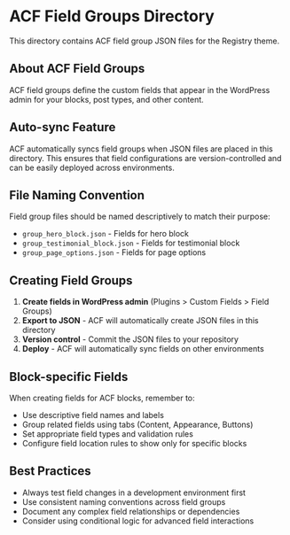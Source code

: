 # ACF Field Groups Directory

This directory contains ACF field group JSON files for the Registry theme.

## About ACF Field Groups

ACF field groups define the custom fields that appear in the WordPress admin for your blocks, post types, and other content.

## Auto-sync Feature

ACF automatically syncs field groups when JSON files are placed in this directory. This ensures that field configurations are version-controlled and can be easily deployed across environments.

## File Naming Convention

Field group files should be named descriptively to match their purpose:
- `group_hero_block.json` - Fields for hero block
- `group_testimonial_block.json` - Fields for testimonial block
- `group_page_options.json` - Fields for page options

## Creating Field Groups

1. **Create fields in WordPress admin** (Plugins > Custom Fields > Field Groups)
2. **Export to JSON** - ACF will automatically create JSON files in this directory
3. **Version control** - Commit the JSON files to your repository
4. **Deploy** - ACF will automatically sync fields on other environments

## Block-specific Fields

When creating fields for ACF blocks, remember to:
- Use descriptive field names and labels
- Group related fields using tabs (Content, Appearance, Buttons)
- Set appropriate field types and validation rules
- Configure field location rules to show only for specific blocks

## Best Practices

- Always test field changes in a development environment first
- Use consistent naming conventions across field groups
- Document any complex field relationships or dependencies
- Consider using conditional logic for advanced field interactions
